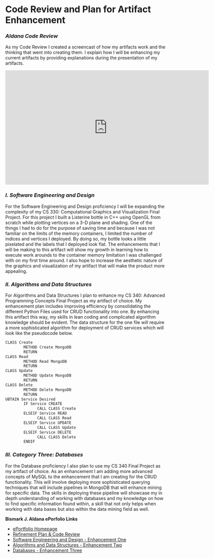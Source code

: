 # Code Review and Plan for Artifact Enhancement

### _Aldana Code Review_

As my Code Review I created a screencast of how my artifacts work and the thinking that went into creating them.  I explain how I will be enhancing my current artifacts by providing explanations during the presentation of my artifacts. 

<iframe align="center" width="640" height="360" src="https://www.youtube.com/embed/IvxjohsHkxs" frameborder="0" allow="accelerometer; autoplay; clipboard-write; encrypted-media; gyroscope; picture-in-picture" allowfullscreen></iframe>
 
 
### _I.	Software Engineering and Design_

For the Software Engineering and Design proficiency I will be expanding the complexity of my CS 330: Computational Graphics and Visualization Final Project.   For this project I built a Listerine bottle in C++ using OpenGL from scratch while plotting vertices on a 3-D plane and shading. One of the things I had to do for the purpose of saving time and because I was not familiar on the limits of the memory containers, I limited the number of indices and vertices I deployed.  By doing so, my bottle looks a little pixelated and the labels that I deployed look flat.  The enhancements that I will be making to this artifact will show my growth in learning how to execute work arounds to the container memory limitation I was challenged with on my first time around.  I also hope to increase the aesthetic nature of the graphics and visualization of my artifact that will make the product more appealing.

### _II. Algorithms and Data Structures_

For Algorithms and Data Structures I plan to enhance my CS 340: Advanced Programming Concepts Final Project as my artifact of choice.  My enhancement plan includes improving efficiency by consolidating the different Python Files used for CRUD functionality into one.  By enhancing this artifact this way, my skills in lean coding and complicated algorithm knowledge should be evident.  The data structure for the one file will require a more sophisticated algorithm for deployment of CRUD services which will look like the pseudocode below.

```markdown
CLASS Create
        METHOD Create MongoDB
        RETURN
CLASS Read
        METHOD Read MongoDB
        RETURN
CLASS Update
        METHOD Update MongoDB
        RETURN
CLASS Delete
        METHOD Delete MongoDB
        RETURN
UBTAIN Service Desired
        IF Service CREATE
              CALL CLASS Create
        ELSEIF Service READ
              CALL CLASS Read
        ELSEIF Service UPDATE
              CALL CLASS Update
        ELSEIF Service DELETE
              CALL CLASS Delete
        ENDIF
```


### _III.	Category Three: Databases_

For the Database proficiency I also plan to use my CS 340 Final Project as my artifact of choice.  As an enhancement I am  adding more advanced concepts of MySQL to the enhancement that I am creating for the CRUD functionality.  This will involve deploying more sophisticated querying techniques that will include pipelines in MongoDB that will enhance mining for specific data.  The skills in deploying these pipeline will showcase my in depth understanding of working with databases and my knowledge on how to find specific information found within, a skill that not only helps when working with data bases but also within the data mining field as well. 



**Bismark J. Aldana ePorfolio Links**<br>
* [ePortfolio Homepage](https://bizofsteel.github.io)<br>
* [Refinement Plan & Code Review](https://bizofsteel.github.io/Code_Review.html)<br>
* [Software Engineering and Design - Enhancement One](https://bizofsteel.github.io/Software_Engineering_and_Design.html)<br>
* [Algorithms and Data Structures - Enhancement Two](https://bizofsteel.github.io/Algorithms_and_Data_Structure.html)<br>
* [Databases - Enhancement Three](https://bizofsteel.github.io/Databases.html)
